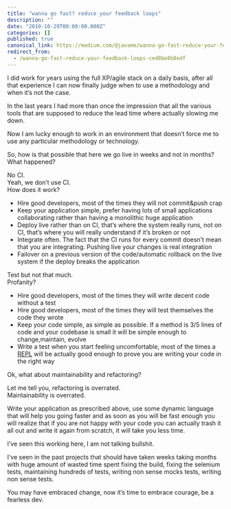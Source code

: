 ```yaml
---
title: "wanna go fast? reduce your feedback loops"
description: ""
date: "2010-10-29T00:00:00.000Z"
categories: []
published: true
canonical_link: https://medium.com/@javame/wanna-go-fast-reduce-your-feedback-loops-ced8be8b8edf
redirect_from:
  - /wanna-go-fast-reduce-your-feedback-loops-ced8be8b8edf
---
```


I did work for years using the full XP/agile stack on a daily basis, after all that experience I can now finally judge when to use a methodology and when it’s not the case.

In the last years I had more than once the impression that all the various tools that are supposed to reduce the lead time where actually slowing me down.

Now I am lucky enough to work in an environment that doesn’t force me to use any particular methodology or technology.

So, how is that possible that here we go live in weeks and not in months? What happened?

No CI.   
Yeah, we don’t use CI.   
How does it work?

-   Hire good developers, most of the times they will not commit&push crap
-   Keep your application simple, prefer having lots of small applications collaborating rather than having a monolithic huge application
-   Deploy live rather than on CI, that’s where the system really runs, not on CI, that’s where you will really understand if it’s broken or not
-   Integrate often. The fact that the CI runs for every commit doesn’t mean that you are integrating. Pushing live your changes is real integration
-   Failover on a previous version of the code/automatic rollback on the live system if the deploy breaks the application

Test but not that much.   
Profanity?

- Hire good developers, most of the times they will write decent code without a test
- Hire good developers, most of the times they will test themselves the code they wrote
- Keep your code simple, as simple as possible. If a method is 3/5 lines of code and your codebase is small it will be simple enough to change,maintain, evolve
- Write a test when you start feeling uncomfortable, most of the times a <a href="http://en.wikipedia.org/wiki/Read-eval-[http://en.wikipedia.org/wiki/Read-eval-print\_loop](http://en.wikipedia.org/wiki/Read-eval-print_loop)">REPL</a> will be actually good enough to prove you are writing your code in the right way

Ok, what about maintainability and refactoring?

Let me tell you, refactoring is overrated.   
Maintainability is overrated.

Write your application as prescribed above, use some dynamic language that will help you going faster and as soon as you will be fast enough you will realize that if you are not happy with your code you can actually trash it all out and write it again from scratch, it will take you less time.

I’ve seen this working here, I am not talking bullshit.

I’ve seen in the past projects that should have taken weeks taking months with huge amount of wasted time spent fixing the build, fixing the selenium tests, maintaining hundreds of tests, writing non sense mocks tests, writing non sense tests.

You may have embraced change, now it’s time to embrace courage, be a fearless dev.
